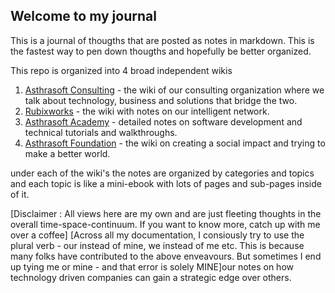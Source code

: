 ## Welcome to my journal

This is a journal of thougths that are posted as notes in  markdown. This is the fastest way to pen down thougths and hopefully be better organized.

This repo is organized into 4 broad independent wikis

 1. [Asthrasoft Consulting](/asthrasoft/_README.md) - the wiki of our consulting organization where we talk about technology, business and solutions that bridge the two.
 2. [Rubixworks](rubixworks/_README.md) - the wiki with notes on our intelligent network.
 2. [Asthrasoft Academy](academy/_README.md) - detailed notes on software development and technical tutorials and walkthroughs.
 3. [Asthrasoft Foundation](foundation/_README.md) - the wiki on creating a social impact and trying to make a better world.
 
under each of the wiki's the notes are organized by categories and topics and each topic is like a mini-ebook with lots of pages and sub-pages inside of it.

[Disclaimer : All views here are my own and are just fleeting thoughts in the overall time-space-continuum. If you want to know more, catch up with me over a coffee]
[Across all my documentation, I consiously try to use the plural verb - our instead of mine, we instead of me etc. This is because many folks have contributed to  the above enveavours. But sometimes I end up tying me or mine - and that error is solely MINE]our notes on how technology driven companies can gain a strategic edge over others.
<!--stackedit_data:
eyJoaXN0b3J5IjpbNzMyODQ1MjU4LDczNTE5NDQxOSwtMTI5OT
g3MDAxMiwtMTk4NDcwNjY2OCw1MTI2NjcxODcsLTExMDI1OTEy
NDcsLTIxMzMxNTQ1NDcsLTQwMzE1NjUwNV19
-->